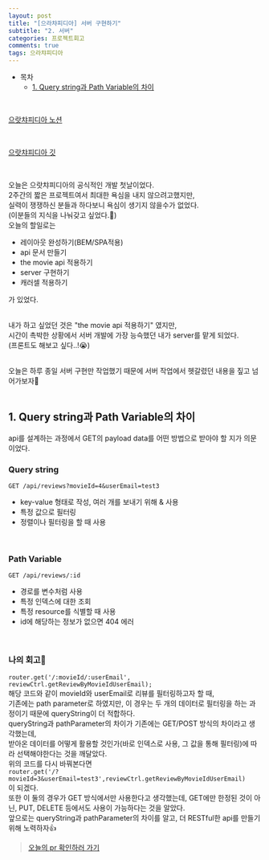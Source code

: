```yaml
---
layout: post
title: "[으라챠피디아] 서버 구현하기"
subtitle: "2. 서버"
categories: 프로젝트회고
comments: true
tags: 으라챠피디아
---
```


- 목차
  - [1. Query string과 Path Variable의 차이](#)

<br>

[으랏챠피디아 노션](https://pickle-stocking-1c4.notion.site/5c7bc722caf8423390d1c8263538b9ce)

<br>

[으랏챠피디아 깃](https://github.com/ZB-Online/uratcha-pedia)

<br>

오늘은 으랏챠피디아의 공식적인 개발 첫날이었다.<br>
2주간의 짧은 프로젝트여서 최대한 욕심을 내지 않으려고했지만, <br>실력이 쟁쟁하신 분들과 하다보니
욕심이 생기지 않을수가 없었다. <br>(이분들의 지식을 나눠갖고 싶었다.🤩)<br>
오늘의 할일로는

- 레이아웃 완성하기(BEM/SPA적용)
- api 문서 만들기
- the movie api 적용하기
- server 구현하기
- 캐러셀 적용하기

가 있었다.<br><br>

내가 하고 싶었던 것은 "the movie api 적용하기" 였지만,<br> 시간이 촉박한 상황에서
서버 개발에 가장 능슥했던 내가 server를 맡게 되었다. <br>(프론트도 해보고 싶다..!😭)<br><br>

오늘은 하루 종일 서버 구현만 작업했기 때문에 서버 작업에서 헷갈렸던 내용을 짚고 넘어가보자🧐<br><br>

## 1. Query string과 Path Variable의 차이

api를 설계하는 과정에서 GET의 payload data를 어떤 방법으로 받아야 할 지가 의문이었다.<br>

### Query string

```
GET /api/reviews?movieId=4&userEmail=test3
```

- key-value 형태로 작성, 여러 개를 보내기 위해 & 사용
- 특정 값으로 필터링
- 정렬이나 필터링을 할 때 사용

<br>

### Path Variable

```
GET /api/reviews/:id
```

- 경로를 변수처럼 사용
- 특정 인덱스에 대한 조회
- 특정 resource를 식별할 때 사용
- id에 해당하는 정보가 없으면 404 에러

<br>

### 나의 회고🧐

`router.get('/:movieId/:userEmail', reviewCtrl.getReviewByMovieIdUserEmail);`<br>
해당 코드와 같이 movieId와 userEmail로 리뷰를 필터링하고자 할 때,<br> 기존에는 path parameter로 하였지만,
이 경우는 두 개의 데이터로 필터링을 하는 과정이기 때문에 queryString이 더 적합하다.<br>
queryString과 pathParameter의 차이가 기존에는 GET/POST 방식의 차이라고 생각했는데,<br>
받아온 데이터를 어떻게 활용할 것인가(바로 인덱스로 사용, 그 값을 통해 필터링)에 따라 선택해야한다는 것을 깨달았다.<br>
위의 코드를 다시 바꿔본다면 <br>
`router.get('/?movieId=3&userEmail=test3',reviewCtrl.getReviewByMovieIdUserEmail)`<br>
이 되겠다.<br>
또한 이 둘의 경우가 GET 방식에서만 사용한다고 생각했는데, GET에만 한정된 것이 아닌, PUT, DELETE 등에서도 사용이 가능하다는 것을 알았다.<br>
앞으로는 queryString과 pathParameter의 차이를 알고, 더 RESTful한 api를 만들기 위해 노력하자👍
<br>

> [오늘의 pr 확인하러 가기](https://github.com/ZB-Online/uratcha-pedia/pull/11) 